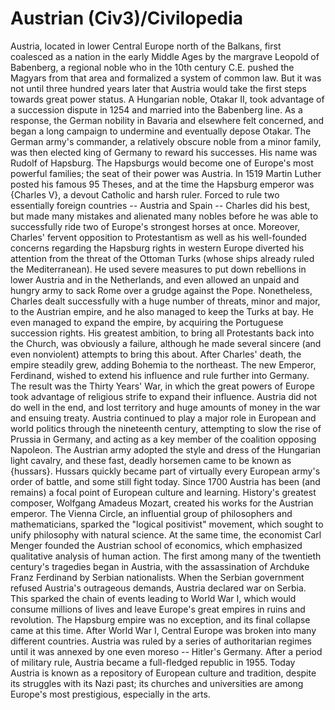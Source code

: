 # Austrian (Civ3)/Civilopedia

 
Austria, located in lower Central Europe north of the Balkans, first coalesced as a nation in the early Middle Ages by the margrave Leopold of Babenberg, a regional noble who in the 10th century C.E. pushed the Magyars from that area and formalized a system of common law. But it was not until three hundred years later that Austria would take the first steps towards great power status. A Hungarian noble, Otakar II, took advantage of a succession dispute in 1254 and married into the Babenberg line. As a response, the German nobility in Bavaria and elsewhere felt concerned, and began a long campaign to undermine and eventually depose Otakar. The German army's commander, a relatively obscure noble from a minor family, was then elected king of Germany to reward his successes. His name was Rudolf of Hapsburg. The Hapsburgs would become one of Europe's most powerful families; the seat of their power was Austria.
In 1519 Martin Luther posted his famous 95 Theses, and at the time the Hapsburg emperor was {Charles V}, a devout Catholic and harsh ruler. Forced to rule two essentially foreign countries -- Austria and Spain -- Charles did his best, but made many mistakes and alienated many nobles before he was able to successfully ride two of Europe's strongest horses at once. Moreover, Charles' fervent opposition to Protestantism as well as his well-founded concerns regarding the Hapsburg rights in western Europe diverted his attention from the threat of the Ottoman Turks (whose ships already ruled the Mediterranean). He used severe measures to put down rebellions in lower Austria and in the Netherlands, and even allowed an unpaid and hungry army to sack Rome over a grudge against the Pope. Nonetheless, Charles dealt successfully with a huge number of threats, minor and major, to the Austrian empire, and he also managed to keep the Turks at bay. He even managed to expand the empire, by acquiring the Portuguese succession rights. His greatest ambition, to bring all Protestants back into the Church, was obviously a failure, although he made several sincere (and even nonviolent) attempts to bring this about.
After Charles' death, the empire steadily grew, adding Bohemia to the northeast. The new Emperor, Ferdinand, wished to extend his influence and rule further into Germany. The result was the Thirty Years' War, in which the great powers of Europe took advantage of religious strife to expand their influence. Austria did not do well in the end, and lost territory and huge amounts of money in the war and ensuing treaty.
Austria continued to play a major role in European and world politics through the nineteenth century, attempting to slow the rise of Prussia in Germany, and acting as a key member of the coalition opposing Napoleon. The Austrian army adopted the style and dress of the Hungarian light cavalry, and these fast, deadly horsemen came to be known as {hussars}. Hussars quickly became part of virtually every European army's order of battle, and some still fight today.
Since 1700 Austria has been (and remains) a focal point of European culture and learning. History's greatest composer, Wolfgang Amadeus Mozart, created his works for the Austrian emperor. The Vienna Circle, an influential group of philosophers and mathematicians, sparked the "logical positivist" movement, which sought to unify philosophy with natural science. At the same time, the economist Carl Menger founded the Austrian school of economics, which emphasized qualitative analysis of human action.
The first among many of the twentieth century's tragedies began in Austria, with the assassination of Archduke Franz Ferdinand by Serbian nationalists. When the Serbian government refused Austria's outrageous demands, Austria declared war on Serbia. This sparked the chain of events leading to World War I, which would consume millions of lives and leave Europe's great empires in ruins and revolution. The Hapsburg empire was no exception, and its final collapse came at this time.
After World War I, Central Europe was broken into many different countries. Austria was ruled by a series of authoritarian regimes until it was annexed by one even moreso -- Hitler's Germany. After a period of military rule, Austria became a full-fledged republic in 1955. Today Austria is known as a repository of European culture and tradition, despite its struggles with its Nazi past; its churches and universities are among Europe's most prestigious, especially in the arts.